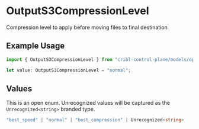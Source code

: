# OutputS3CompressionLevel

Compression level to apply before moving files to final destination

## Example Usage

```typescript
import { OutputS3CompressionLevel } from "cribl-control-plane/models/operations";

let value: OutputS3CompressionLevel = "normal";
```

## Values

This is an open enum. Unrecognized values will be captured as the `Unrecognized<string>` branded type.

```typescript
"best_speed" | "normal" | "best_compression" | Unrecognized<string>
```